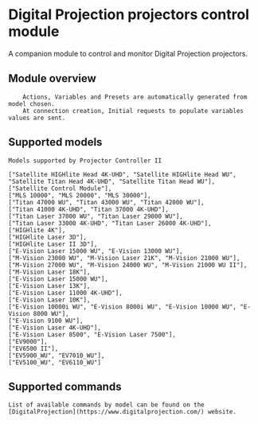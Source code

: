 # Digital Projection projectors control module

A companion module to control and monitor Digital Projection projectors.

## Module overview

        Actions, Variables and Presets are automatically generated from model chosen.
        At connection creation, Initial requests to populate variables values are sent.

## Supported models

    Models supported by Projector Controller II

    ["Satellite HIGHlite Head 4K-UHD", "Satellite HIGHlite Head WU", "Satellite Titan Head 4K-UHD", "Satellite Titan Head WU"],
    ["Satellite Control Module"],
    ["MLS 10000", "MLS 20000", "MLS 30000"],
    ["Titan 47000 WU", "Titan 43000 WU", "Titan 42000 WU"],
    ["Titan 41000 4K-UHD", "Titan 37000 4K-UHD"],
    ["Titan Laser 37000 WU", "Titan Laser 29000 WU"],
    ["Titan Laser 33000 4K-UHD", "Titan Laser 26000 4K-UHD"],
    ["HIGHlite 4K"],
    ["HIGHlite Laser 3D"],
    ["HIGHlite Laser II 3D"],
    ["E-Vision Laser 15000 WU", "E-Vision 13000 WU"],
    ["M-Vision 23000 WU", "M-Vision Laser 21K", "M-Vision 21000 WU"],
    ["M-Vision 27000 WU", "M-Vision 24000 WU", "M-Vision 21000 WU II"],
    ["M-Vision Laser 18K"],
    ["E-Vision Laser 15000 WU"],
    ["E-Vision Laser 13K"],
    ["E-Vision Laser 11000 4K-UHD"],
    ["E-Vision Laser 10K"],
    ["E-Vision 10000i WU", "E-Vision 8000i WU", "E-Vision 10000 WU", "E-Vision 8000 WU"],
    ["E-Vision 9100 WU"],
    ["E-Vision Laser 4K-UHD"],
    ["E-Vision Laser 8500", "E-Vision Laser 7500"],
    ["EV9000"],
    ["EV6500 II"],
    ["EV5900_WU", "EV7010_WU"],
    ["EV5100_WU", "EV6110_WU"]

## Supported commands

    List of available commands by model can be found on the [DigitalProjection](https://www.digitalprojection.com/) website.
